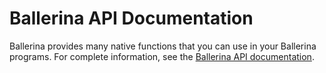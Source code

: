 # Ballerina API Documentation

Ballerina provides many native functions that you can use in your Ballerina programs. For complete information, see the [Ballerina API documentation](http://ballerinalang.org/docs/api/0.8/index.html).
